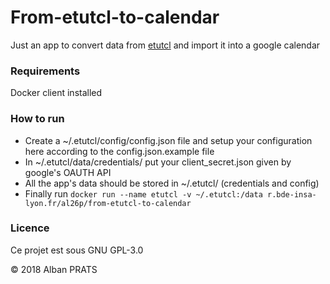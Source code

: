 # From-etutcl-to-calendar
Just an app to convert data from [etutcl](http://etutcl.fr) and import it into a google calendar

### Requirements
Docker client installed

### How to run 
+ Create a ~/.etutcl/config/config.json file and setup your configuration here according to the config.json.example file
+ In ~/.etutcl/data/credentials/ put your client_secret.json given by google's OAUTH API
+ All the app's data should be stored in ~/.etutcl/ (credentials and config)
+ Finally run `docker run --name etutcl -v ~/.etutcl:/data r.bde-insa-lyon.fr/al26p/from-etutcl-to-calendar`

### Licence
Ce projet est sous GNU GPL-3.0

© 2018 Alban PRATS